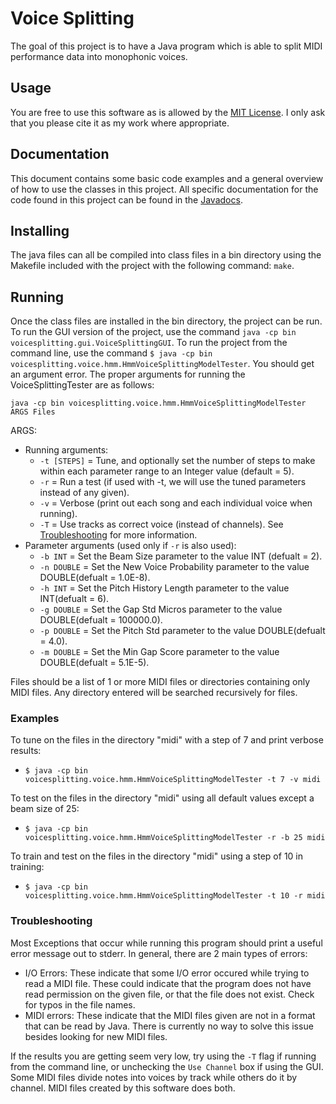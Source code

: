 # Voice Splitting
The goal of this project is to have a Java program which is able to split MIDI performance
data into monophonic voices.

## Usage
You are free to use this software as is allowed by the [MIT License](https://www.github.com/apmcleod/VoiceSplitting/License).
I only ask that you please cite it as my work where appropriate.

## Documentation
This document contains some basic code examples and a general overview of how to use
the classes in this project. All specific documentation for the code found in this
project can be found in the [Javadocs](https://apmcleod.github.io/voice-splitting/doc). 

## Installing
The java files can all be compiled into class files in a bin directory using the Makefile
included with the project with the following command: `make`.

## Running
Once the class files are installed in the bin directory, the project can be run. To run the
GUI version of the project, use the command `java -cp bin voicesplitting.gui.VoiceSplittingGUI`.
To run the project from the command line, use the command `$ java -cp bin voicesplitting.voice.hmm.HmmVoiceSplittingModelTester`.
You should get an argument error. The proper arguments for running the VoiceSplittingTester are as follows:

`java -cp bin voicesplitting.voice.hmm.HmmVoiceSplittingModelTester ARGS Files`

ARGS:
 * Running arguments:
   * `-t [STEPS]` = Tune, and optionally set the number of steps to make within each parameter
     range to an Integer value (default = 5).
   * `-r` = Run a test (if used with -t, we will use the tuned parameters instead of any given).
   * `-v` = Verbose (print out each song and each individual voice when running).
   * `-T` = Use tracks as correct voice (instead of channels). See [Troubleshooting](#troubleshooting)
     for more information.
 * Parameter arguments (used only if `-r` is also used):
   * `-b INT` = Set the Beam Size parameter to the value INT (defualt = 2).
   * `-n DOUBLE` = Set the New Voice Probability parameter to the value DOUBLE(defualt = 1.0E-8).
   * `-h INT` = Set the Pitch History Length parameter to the value INT(defualt = 6).
   * `-g DOUBLE` = Set the Gap Std Micros parameter to the value DOUBLE(defualt = 100000.0).
   * `-p DOUBLE` = Set the Pitch Std parameter to the value DOUBLE(defualt = 4.0).
   * `-m DOUBLE` = Set the Min Gap Score parameter to the value DOUBLE(defualt = 5.1E-5).
 
Files should be a list of 1 or more MIDI files or directories containing only MIDI
files. Any directory entered will be searched recursively for files.

### Examples
To tune on the files in the directory "midi" with a step of 7 and print verbose results:
 * `$ java -cp bin voicesplitting.voice.hmm.HmmVoiceSplittingModelTester -t 7 -v midi`

To test on the files in the directory "midi" using all default values except a beam size of 25:
 * `$ java -cp bin voicesplitting.voice.hmm.HmmVoiceSplittingModelTester -r -b 25 midi`

To train and test on the files in the directory "midi" using a step of 10 in training:
 * `$ java -cp bin voicesplitting.voice.hmm.HmmVoiceSplittingModelTester -t 10 -r midi`


### Troubleshooting
Most Exceptions that occur while running this program should print a useful error message out to
stderr. In general, there are 2 main types of errors:
 * I/O Errors: These indicate that some I/O error occured while trying to read a MIDI file. These
   could indicate that the program does not have read permission on the given file, or that the
   file does not exist. Check for typos in the file names.
 * MIDI errors: These indicate that the MIDI files given are not in a format that can be read
   by Java. There is currently no way to solve this issue besides looking for new MIDI files.

If the results you are getting seem very low, try using the `-T` flag if running from the command line,
or unchecking the `Use Channel` box if using the GUI. Some MIDI files divide notes into voices
by track while others do it by channel. MIDI files created by this software does both.
